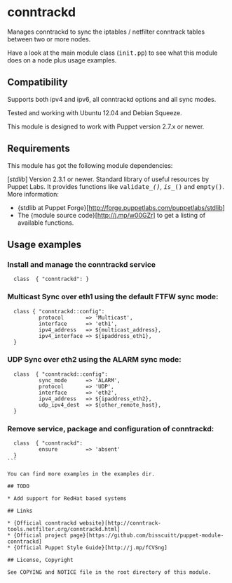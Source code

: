 # conntrackd

Manages conntrackd to sync the iptables / netfilter conntrack tables between two or more nodes.

Have a look at the main module class (<tt>init.pp</tt>) to see what this
module does on a node plus usage examples.


## Compatibility

Supports both ipv4 and ipv6, all conntrackd options and all sync modes.

Tested and working with Ubuntu 12.04 and Debian Squeeze.

This module is designed to work with Puppet version 2.7.x or newer.


## Requirements

This module has got the following module dependencies:

[*stdlib*]
  Version 2.3.1 or newer. Standard library of useful resources by Puppet Labs.
  It provides functions like <tt>validate_*()</tt>, <tt>is_*()</tt> and
  <tt>empty()</tt>. More information:
  * {stdlib at Puppet Forge}[http://forge.puppetlabs.com/puppetlabs/stdlib]
  * The {module source code}[http://j.mp/w00GZr] to get a listing of available
    functions.

## Usage examples

### Install and manage the conntrackd service

```
  class  { "conntrackd": }
```

### Multicast Sync over eth1 using the default FTFW sync mode:

```
  class { "conntrackd::config":
          protocol       => 'Multicast',
          interface      => 'eth1',
          ipv4_address   => ${multicast_address},
          ipv4_interface => ${ipaddress_eth1},
  }
```

### UDP Sync over eth2 using the ALARM sync mode:

```
  class  { "conntrackd::config":
          sync_mode      => 'ALARM',
          protocol       => 'UDP',
          interface      => 'eth2',
          ipv4_address   => ${ipaddress_eth2},
          udp_ipv4_dest  => ${other_remote_host},
  }
```

### Remove service, package and configuration of conntrackd:

````
  class  { "conntrackd":
          ensure         => 'absent'
  }
```

You can find more examples in the examples dir.

## TODO

* Add support for RedHat based systems 

## Links

* {Official conntrackd website}[http://conntrack-tools.netfilter.org/conntrackd.html]
* {Official project page}[https://github.com/bisscuitt/puppet-module-conntrackd]
* {Official Puppet Style Guide}[http://j.mp/fCVSng]

## License, Copyright

See COPYING and NOTICE file in the root directory of this module.

